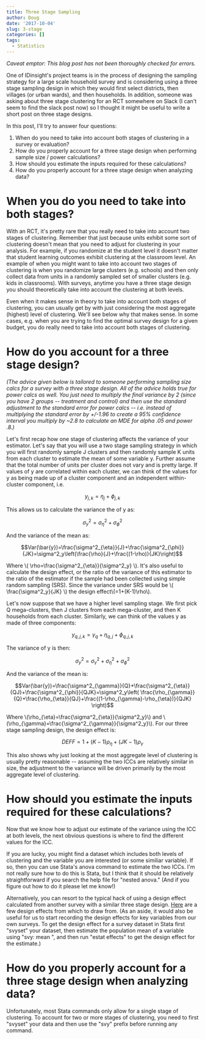 ```yaml
---
title: Three Stage Sampling
author: Doug
date: '2017-10-04'
slug: 3-stage
categories: []
tags:
  - Statistics
---
```



*Caveat emptor: This blog post has not been thoroughly checked for errors.*

One of IDinsight's project teams is in the process of designing the sampling strategy for a large scale household survey and is considering using a three stage sampling design in which they would first select districts, then villages (or urban wards), and then households.  In addition, someone was asking about three stage clustering for an RCT somewhere on Slack (I can't seem to find the slack post now) so I thought it might be useful to write a short post on three stage designs.  

In this post, I'll try to answer four questions:
1. When do you need to take into account both stages of clustering in a survey or evaluation?
2. How do you properly account for a three stage design when performing sample size / power calculations?
3. How should you estimate the inputs required for these calculations?
4. How do you properly account for a three stage design when analyzing data?

# When you do you need to take into both stages?
With an RCT, it's pretty rare that you really need to take into account two stages of clustering. Remember that just because units exhibit some sort of clustering doesn't mean that you need to adjust for clustering in your analysis.  For example, if you randomize at the student level it doesn't matter that student learning outcomes exhibit clustering at the classroom level.  An example of when you might want to take into account two stages of clustering is when you randomize large clusters (e.g. schools) and then only collect data from units in a randomly sampled set of smaller clusters (e.g. kids in classrooms).  With surveys, anytime you have a three stage design you should theoretically take into account the clustering at both levels.  

Even when it makes sense in theory to take into account both stages of clustering, you can usually get by with just considering the most aggregate (highest) level of clustering.  We'll see below why that makes sense.  In some cases, e.g. when you are trying to find the optimal survey design for a given budget, you do really need to take into account both stages of clustering.

# How do you account for a three stage design?
*(The advice given below is tailored to someone performing sampling size calcs for a survey with a three stage design.  All of the advice holds true for power calcs as well.  You just need to multiply the final variance by 2 (since you have 2 groups -- treatment and control) and then use the standard adjustment to the standard error for power calcs -- i.e. instead of multiplying the standard error by +/-1.96 to create a 95% confidence interval you multiply by ~2.8 to calculate an MDE for alpha .05 and power .8.)*

Let's first recap how one stage of clustering affects the variance of your estimator.  Let's say that you will use a two stage sampling strategy in which you will first randomly sample J clusters and then randomly sample K units from each cluster to estimate the mean of some variable y.  Further assume that the total number of units per cluster does not vary and is pretty large.  If values of y are correlated within each cluster, we can think of the values for y as being made up of a cluster component and an independent within-cluster component, i.e.

$$y_{j,k}=\eta_j+\phi_{j,k}$$

This allows us to calculate the variance the of y as:

$$\sigma^2_y=\sigma^2_{\eta}+\sigma^2_{\phi}$$

And the variance of the mean as:

$$Var(\bar{y})=\frac{\sigma^2_{\eta}}{J}+\frac{\sigma^2_{\phi}}{JK}=\sigma^2_y\left(\frac{\rho}{J}+\frac{(1-\rho)}{JK}\right)$$

Where \\( \rho=\frac{\sigma^2_{\eta}}{\sigma^2_y} \\).  It's also useful to calculate the design effect, or the ratio of the variance of this estimator to the ratio of the estimator if the sample had been collected using simple random sampling (SRS). Since the variance under SRS would be \\( \frac{\sigma^2_y}{JK} \\) the design effect\\(=1+(K-1)\rho\\).

Let's now suppose that we have a higher level sampling stage. We first pick Q mega-clusters, then J clusters from each mega-cluster, and then K households from each cluster.  Similarly, we can think of the values y as made of three components:

$$y_{q,j,k}=\gamma_q+\eta_{q,j}+\phi_{q,j,k}$$

The variance of y is then:

$$\sigma^2_y=\sigma^2_{\gamma}+\sigma^2_{\eta}+\sigma^2_{\phi}$$

And the variance of the mean is:

$$Var(\bar{y})=\frac{\sigma^2_{\gamma}}{Q}+\frac{\sigma^2_{\eta}}{QJ}+\frac{\sigma^2_{\phi}}{QJK}=\sigma^2_y\left(  \frac{\rho_{\gamma}}{Q}+\frac{\rho_{\eta}}{QJ}+\frac{(1-\rho_{\gamma}-\rho_{\eta})}{QJK} \right)$$

Where \\(\rho_{\eta}=\frac{\sigma^2_{\eta}}{\sigma^2_y}\\) and \\(\rho_{\gamma}=\frac{\sigma^2_{\gamma}}{\sigma^2_y}\\).  For our three stage sampling design, the design effect is:

$$DEFF=1+(K-1)\rho_{\eta}+(JK-1)\rho_{\gamma}$$

This also shows why just looking at the most aggregate level of clustering is usually pretty reasonable -- assuming the two ICCs are relatively similar in size, the adjustment to the variance will be driven primarily by the most aggregate level of clustering.  

# How should you estimate the inputs required for these calculations?
Now that we know how to adjust our estimate of the variance using the ICC at both levels, the next obvious questions is where to find the different values for the ICC.  

If you are lucky, you might find a dataset which includes both levels of clustering and the variable you are interested (or some similiar variable).  If so, then you can use Stata's anova command to estimate the two ICCs.  I'm not really sure how to do this is Stata, but I think that it should be relatively straightforward if you search the help file for "nested anova."  (And if you figure out how to do it please let me know!) 

Alternatively, you can resort to the typical hack of using a design effect calculated from another survey with a similar three stage design.  [Here](https://unstats.un.org/unsd/hhsurveys/pdf/Chapter_7.pdf) are a few design effects from which to draw from. (As an aside, it would also be useful for us to start recording the design effects for key variables from our own surveys.  To get the design effect for a survey dataset in Stata first "svyset" your dataset, then estimate the population mean of a variable using "svy: mean <variable>", and then run "estat effects" to get the design effect for the estimate.)

# How do you properly account for a three stage design when analyzing data?
Unfortunately, most Stata commands only allow for a single stage of clustering.  To account for two or more stages of clustering, you need to first "svyset" your data and then use the "svy" prefix before running any command. 




